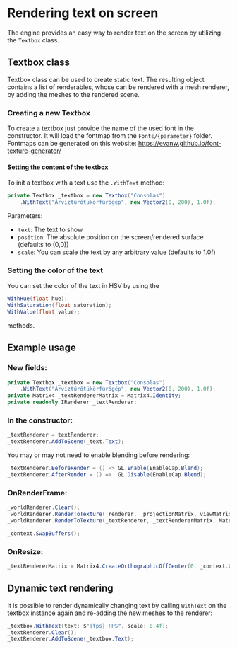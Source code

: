 # Rendering text on screen

The engine provides an easy way to render text on the screen by utilizing the `Textbox` class.

## Textbox class

Textbox class can be used to create static text. The resulting object contains a list of renderables, whose can be rendered with a mesh renderer, by adding the meshes to the rendered scene.

### Creating a new Textbox

To create a textbox just provide the name of the used font in the constructor. It will load the fontmap from the `Fonts/{parameter}` folder. Fontmaps can be generated on this website: https://evanw.github.io/font-texture-generator/

#### Setting the content of the textbox

To init a textbox with a text use the `.WithText` method:

```csharp
private Textbox _textbox = new Textbox("Consolas")
    .WithText("Árvíztűrőtükörfúrógép", new Vector2(0, 200), 1.0f);
```

Parameters:
- `text`: The text to show
- `position`: The absolute position on the screen/rendered surface (defaults to (0,0))
- `scale`: You can scale the text by any arbitrary value (defaults to 1.0f)


### Setting the color of the text

You can set the color of the text in HSV by using the

```csharp
WithHue(float hue);
WithSaturation(float saturation);
WithValue(float value);
```
methods.

## Example usage

### New fields:

```csharp
private Textbox _textbox = new Textbox("Consolas")
    .WithText("Árvíztűrőtükörfúrógép", new Vector2(0, 200), 1.0f);
private Matrix4 _textRendererMatrix = Matrix4.Identity;
private readonly IRenderer _textRenderer;
```

### In the constructor:

```csharp
_textRenderer = textRenderer;
_textRenderer.AddToScene(_text.Text);
```

You may or may not need to enable blending before rendering:

```csharp
_textRenderer.BeforeRender = () => GL.Enable(EnableCap.Blend);
_textRenderer.AfterRender = () =>  GL.Disable(EnableCap.Blend);
```

### OnRenderFrame:
```csharp
_worldRenderer.Clear();
_worldRenderer.RenderToTexture(_renderer, _projectionMatrix, viewMatrix, _modelMatrix);
_worldRenderer.RenderToTexture(_textRenderer, _textRendererMatrix, Matrix4.Identity);

_context.SwapBuffers();
```

### OnResize:
```csharp
_textRendererMatrix = Matrix4.CreateOrthographicOffCenter(0, _context.ClientRectangle.Size.X, _context.ClientRectangle.Size.Y, 0, -1, 1);
```

## Dynamic text rendering

It is possible to render dynamically changing text by calling `WithText` on the textbox instance again and re-adding the new meshes to the renderer:

```csharp
_textbox.WithText(text: $"{fps} FPS", scale: 0.4f);
_textRenderer.Clear();
_textRenderer.AddToScene(_textbox.Text);
```


